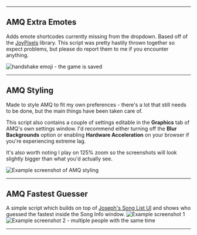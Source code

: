 ___
## AMQ Extra Emotes
Adds emote shortcodes currently missing from the dropdown.
Based off of the [JoyPixels](https://github.com/joypixels/emoji-toolkit) library. This script was pretty hastily thrown together so expect problems, but please do report them to me if you encounter anything.

![handshake emoji - the game is saved](https://github.com/mintydudeosu/AMQ-Scripts/assets/139930764/b8f5f2f9-a768-4c40-a537-080f69908d2c)
___
## AMQ Styling
Made to style AMQ to fit my own preferences - there's a lot that still needs to be done, but the main things have been taken care of.

This script also contains a couple of settings editable in the **Graphics** tab of AMQ's own settings window. I'd recommend either turning off the **Blur Backgrounds** option or enabling **Hardware Acceleration** on your browser if you're experiencing extreme lag.

It's also worth noting I play on 125% zoom so the screenshots will look slightly bigger than what you'd actually see.

![Example screenshot of AMQ styling](https://github.com/mintydudeosu/AMQ-Scripts/assets/139930764/4dc4e738-2148-4d39-8006-c664cbc22561)
___
## AMQ Fastest Guesser
A simple script which builds on top of [Joseph's Song List UI](https://github.com/TheJoseph98/AMQ-Scripts#song-list-ui-amqsonglistuiuserjs) and shows who guessed the fastest inside the Song Info window.
![Example screenshot 1](https://github.com/mintydudeosu/AMQ-Scripts/assets/139930764/a741a5f8-c145-4ec4-b146-e7fee539dcbe) ![Example screenshot 2 - multiple people with the same time](https://github.com/mintydudeosu/AMQ-Scripts/assets/139930764/b0e30a7c-e26b-4feb-b93c-936835da566b)
___